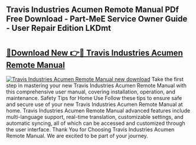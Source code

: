 ## Travis Industries Acumen Remote Manual PDf Free Download - Part-MeE Service Owner Guide - User Repair Edition LKDmt

# <h2><a href="http://bc20380.oget.top/?id=Travis+Industries+Acumen+Remote+Manual">🔗Download New 👉🔴 Travis Industries Acumen Remote Manual</a></h2>

[![Travis Industries Acumen Remote Manual new download](https://i.imgur.com/5g1atiW.png)](http://bc20380.oget.top/?id=Travis+Industries+Acumen+Remote+Manual)
Take the first step in mastering your new Travis Industries Acumen Remote Manual with this comprehensive user manual, covering installation, operation, and maintenance. Safety Tips for Home Use Follow these tips to ensure safe and secure use of your new Travis Industries Acumen Remote Manual at home. Travis Industries Acumen Remote Manual advanced features include multi-language support, real-time translation, customizable settings, and automatic syncing, all of which can be accessed and customized through the user interface. Thank You for Choosing Travis Industries Acumen Remote Manual. We are excited to be part of your journey.
